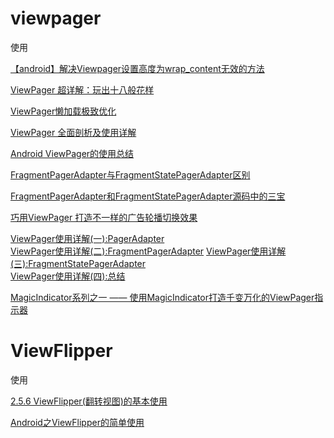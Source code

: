 # viewpager

使用

[【android】解决Viewpager设置高度为wrap_content无效的方法](https://blog.csdn.net/u011494050/article/details/38796561)

[ViewPager 超详解：玩出十八般花样](https://juejin.im/post/5a4c2f496fb9a044fd122631)

[ViewPager懒加载极致优化](https://juejin.im/post/5d37bb8df265da1b8b2ba01a)

[ViewPager 全面剖析及使用详解](https://www.jianshu.com/p/e5abbda4a71c)

[Android ViewPager的使用总结](https://blog.csdn.net/feiduclear_up/article/details/68483441)

[FragmentPagerAdapter与FragmentStatePagerAdapter区别](https://www.cnblogs.com/lianghui66/p/3607091.html)

[FragmentPagerAdapter和FragmentStatePagerAdapter源码中的三宝](https://segmentfault.com/a/1190000012455727#articleHeader0)

[巧用ViewPager 打造不一样的广告轮播切换效果](https://blog.csdn.net/lmj623565791/article/details/51339751)

[ViewPager使用详解(一):PagerAdapter](https://www.jianshu.com/p/6fabf634d5bd)  
[ViewPager使用详解(二):FragmentPagerAdapter](https://www.jianshu.com/p/d86e31dcc97b)
[ViewPager使用详解(三):FragmentStatePagerAdapter](https://www.jianshu.com/p/043020843899)  
[ViewPager使用详解(四):总结](https://www.jianshu.com/p/1eb18cd08649)

[MagicIndicator系列之一 —— 使用MagicIndicator打造千变万化的ViewPager指示器](https://www.jianshu.com/p/2865812fed41)

# ViewFlipper

使用

[2.5.6 ViewFlipper(翻转视图)的基本使用](https://www.runoob.com/w3cnote/android-tutorial-viewflipper.html)

[Android之ViewFlipper的简单使用](https://segmentfault.com/a/1190000009609268)